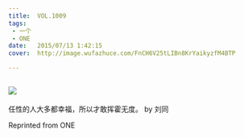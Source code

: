 ```yaml
---
title:	VOL.1009
tags:
 - 一个
 - ONE
date:	2015/07/13 1:42:15
cover:	http://image.wufazhuce.com/FnCH6V25tLIBn8KrYaikyzfM4BTP

---
```

![](http://image.wufazhuce.com/FnCH6V25tLIBn8KrYaikyzfM4BTP)
---

任性的人大多都幸福，所以才敢挥霍无度。 by 刘同
 
Reprinted from ONE
